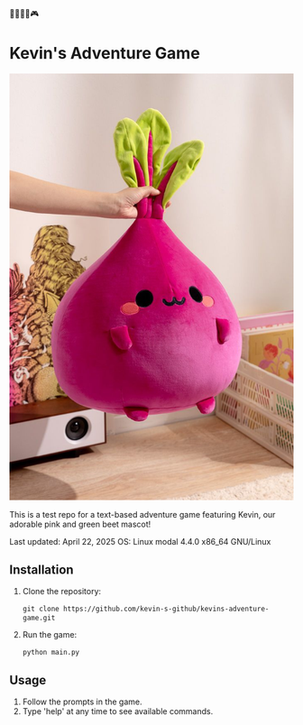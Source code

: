 🌈🌈🌈🌈🎮
# Kevin's Adventure Game

![Kevin the Beet](kevin-the-beet.png)

This is a test repo for a text-based adventure game featuring Kevin, our adorable pink and green beet mascot!

Last updated: April 22, 2025
OS: Linux modal 4.4.0 x86_64 GNU/Linux

## Installation

1. Clone the repository:
   ```
   git clone https://github.com/kevin-s-github/kevins-adventure-game.git
   ```

2. Run the game:
   ```
   python main.py
   ```

## Usage

1. Follow the prompts in the game.
2. Type 'help' at any time to see available commands.
